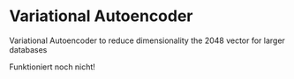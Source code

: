 # Variational Autoencoder

Variational Autoencoder to reduce dimensionality the 2048 vector for larger databases  

Funktioniert noch nicht!